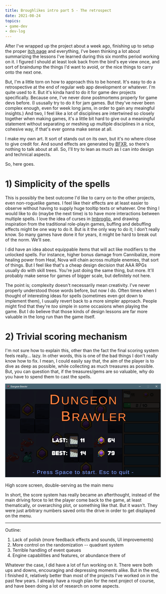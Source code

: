 ```yaml
---
title: Broughlikes intro part 5 - The retrospect 
date: 2021-08-24
topics:
- game-dev
- dev-log
--- 
```


After I've wrapped up the project about a week ago, finishing up to setup the proper [itch page](https://icemojo.itch.io/dungeon-brawler) and everything, I've been thinking a lot about summarizing the lessons I've learned during this six months period working on it. I figured I should at least look back from the bird's eye view once, and sort of braindump the things I'd want to avoid, or the nice things to carry onto the next one. 

But, I'm a little torn on how to approach this to be honest. It's easy to do a retrospective at the end of regular web app development or whatever. I'm quite used to it. But it's kinda hard to do it for game dev projects specifically. Because one, I've never done postmortems properly for game devs before. (I ususally try to do it for jam games. But they've never been complex enough, even for week long jams, in order to gain any meaingful insights.) And two, I feel like a lot of disciplines are intertwined so closely together when making games, it's a little bit hard to give out a meaningful statement without separating or meshing up multiple disciplines in a nice, cohesive way, if that's ever gonna make sense at all. 

I make my own art. It sort of stands out on its own, but it's no where close to give credit for. And sound effects are generated by [BFXR](https://www.bfxr.net), so there's nothing to talk about at all. So, I'll try to lean as much as I can into design and technical aspects. 

So, here goes.

# 1) Simplicity of the spells 

This is possibly the best outcome I'd like to carry on to the other projects, even non-roguelike games. I feel like their effects are at least easier to observe without having to supply huge tooltip texts or whatever. One thing I would like to do (maybe the next time) is to have more interactions between multiple spells. I love the idea of curses in [Imbroglio](https://apps.apple.com/us/app/imbroglio/id969264934), and drawing inspiration from the traditional role-playin games, buffing and debuffing effects might be one way to do it. But is it the only way to do it; I don't really know. So many games have done it for years, it might be hard to break out of the norm. We'll see. 

I did have an idea about equippable items that will act like modifiers to the unlocked spells. For instance, higher bonus damage from Cannibalize, more healing power from Heal, Nova will chain across multiple enemies, that sort of things. But I feel like that's a cheap design decision that AAA RPGs usually do with skill trees. You're just doing the same thing, but more. It'll probably make sense for games of bigger scale, but definitely not here. 

The point is; complexity doesn't necessarily mean creativity. I've never properly understood those words before, but now I do. Often times when I thought of interesting ideas for spells (sometimes even got down to implement them), I usually revert back to a more simpler approach. People might find that they're *too* simple in some occasions when playing the game. But I do believe that those kinds of design lessons are far more valuable in the long run than the game itself. 

# 2) Trivial scoring mechanism 

I'm not sure how to explain this, other than the fact the final scoring system feels really... lazy. In other words, this is one of the bad things I don't really know how to fix. I mean, I could easily say that, the aim of the player is to dive as deep as possible, while collecting as much treasures as possible. But, you can question that, if the treasures/gems are so valuable, why do you have to spend them to cast the spells. 

![](\assets\img\broughlike-intro-05-score-screen.png)
<figcaption>High score screen, double-serving as the main menu</figcaption>

In short, the score system has really became an afterthought, instead of the main driving force to let the player come back to the game, at least thematically, or overarching plot, or something like that. But it wasn't. They were just arbitrary numbers saved onto the drive in order to get displayed on the menu. 



---
Outline: 

1. Lack of polish (more feedback effects and sounds, UI improvements)
1. More control on the randomization -- quadrant system 
1. Terrible handling of event queues 
1. Engine capabilities and features, or abundance there of 



Whatever the case, I did have a lot of fun working on it. There were both ups and downs, encouraging and depressing moments alike. But in the end, I finished it, relatively better than most of the projects I've worked on in the past few years. I already have a rough plan for the next project of course, and have been doing a lot of research on some aspects. 
